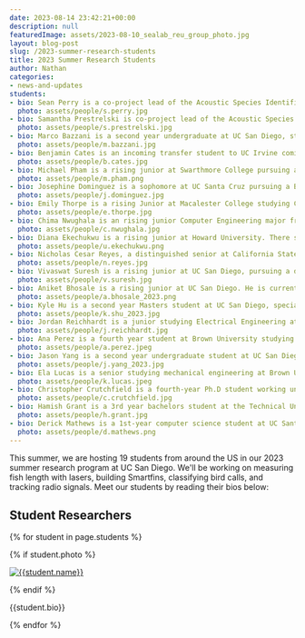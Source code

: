 ```yaml
---
date: 2023-08-14 23:42:21+00:00
description: null
featuredImage: assets/2023-08-10_sealab_reu_group_photo.jpg
layout: blog-post
slug: /2023-summer-research-students
title: 2023 Summer Research Students
author: Nathan
categories:
- news-and-updates
students:
- bio: Sean Perry is a co-project lead of the Acoustic Species Identification team and a 4th year Math-Computer Science undergraduate student with a minor in Data Science. He has been on the team since freshmen year working on a audio labeling platform called Pyrenote and, primarily this summer, working on a machine learning pipeline to automatically label species in the Peruvian Amazon. Sean is currently working on handling the domain shift between publicly available, automated labeled data with birds in the foreground and human labeled soundscapes with birds in the background. Outside of that, Sean enjoys watching videos, occasionally gaming, and spending time with friends and family.
  photo: assets/people/s.perry.jpg
- bio: Samantha Prestrelski is co-project lead of the Acoustic Species Identification team and a junior at UC San Diego majoring in Math-Computer Science. She has previously worked on the team’s Python Package, PyHa, which converts “weak” clip-level labels to “strong” intraclip labels. Over the summer, she is working to compare methods of pre-processing non-uniform audio data to improve machine learning classification. In her free time, she enjoys listening to music and podcasts, exploring buildings, and Tetris.
  photo: assets/people/s.prestrelski.jpg
- bio: Marco Bazzani is a second year undergraduate at UC San Diego, studying electrical engineering with a depth in machine learning and controls. He has been on the team since September 2022 helping to improve model generalization. This summer he has worked on building reliable training pipelines, data augmentation for reducing domain shift, pseudolabeling, and hyperparameter sweeps. In his free time, he enjoys reading, listening to podcasts, and playing Dungeons and Dragons.
  photo: assets/people/m.bazzani.jpg
- bio: Benjamin Cates is an incoming transfer student to UC Irvine coming from a community college in Central California. He is a junior majoring in Computer Science with an interest in software engineering. This summer, he is working on the Acoustic Species Identification team at E4E to develop a machine learning classifier for bird calls. On the project, Benjamin is working on developing different pipelines to improve machine learning model performance such as methods for chunking audio, pseudo-labeling, and utilizing cloud compute resources. Outside a life of STEM, he likes cooking, going on walks in nature, and has recently enjoyed the opportunity to go the the beach.
  photo: assets/people/b.cates.jpg
- bio: Michael Pham is a rising junior at Swarthmore College pursuing a Bachelor’s of Arts in math and econ. He’s interested in the intersection between Machine Learning and environmental/developmental economics. This summer, he’s working on improving machine learning models for the Mangrove Monitoring project. In his free time, he enjoys hooping, going on jogs, learning new languages such as Spanish and French, and spawning into dangerous locations.
  photo: assets/people/m.pham.png
- bio: Josephine Dominguez is a sophomore at UC Santa Cruz pursuing a B.S. in Electrical Engineering with a specialization in hardware design. During the summer, she is working mainly on Smartfin and helped develop the Smartfin 3.0 PCB in Altium. Additionally, she helps with underwater data collection on FishSense and assists Radio Telemetry Tracking. She hopes to pursue a career in microelectronics and RF design. Beyond engineering, you may find her climbing, playing music, in the ocean, fencing, extremely lost in nature, running around really fast, and on spontaneous walks to unknown locations.
  photo: assets/people/j.dominguez.jpg
- bio: Emily Thorpe is a rising Junior at Macalester College studying Computer Science and Sociology. She is interested in embedded systems, robotics, and rocketry. During the summer, she is working with the Smartfin project, developing firmware for an upgraded embedded system. As part of this project, she is working on porting over software, programming sensors, and integrating them to allow for surf-zone data collection. In her free time, Emily enjoys watching the ocean, reading, travel, and cooking.
  photo: assets/people/e.thorpe.jpg
- bio: Chima Nwughala is an rising junior Computer Engineering major from Howard University. During the summer, he is working on a hardware security framework called AKER. He has been learning the different parts of the AKER access control system including, information flow tracking, tracing, and security properties. By the end, he should extend the AKER framework from only System-on-a-Chips(SoCs) to Network-on-a-Chips(NoCs). Chima enjoys exploring, learning new things, and playing with devices.
  photo: assets/people/c.nwughala.jpg
- bio: Diana Ekechukwu is a rising junior at Howard University. There she is majoring in Computer Science and minoring in Mathematics. This summer she worked on the Junkyard Computing project, researching carbon emissions as a reference for the repurposing of smartphones. This involved creating an interacting program to calculate carbon intensity for a given device. In her free time, Diana enjoys exploring new places, spending time with friends and family, working out, and playing volleyball.
  photo: assets/people/u.ekechukwu.png
- bio: Nicholas Cesar Reyes, a distinguished senior at California State Polytechnic University, Pomona, is diligently pursuing a degree in Electrical Engineering. His remarkable passion and unwavering dedication shine as an essential member of the esteemed Radio Collar Tracker team, where he contributes his knowledge to designing and enhancing the communication system for the radio tower infrastructure. Nicholas excels in crafting ingenious hardware solutions and robust software, ensuring the seamless and secure transfer of ever-important data packets. Beyond his academic pursuits, he finds solace in maintaining his fitness, engaging in spirited polo matches alongside his trusted companion, Harold the horse, and savoring leisurely, contemplative walks along the tranquil coastline of La Jolla.
  photo: assets/people/n.reyes.jpg
- bio: Vivaswat Suresh is a rising junior at UC San Diego, pursuing a degree in Computer Science. He has an interest in underwater computer vision and data science, which he pursues by working on FishSense. He works on various computer vision and software engineering aspects of the project. In his spare time, he likes watching movies and reading science fiction.
  photo: assets/people/v.suresh.jpg
- bio: Aniket Bhosale is a rising junior at UC San Diego. He is currently majoring in Electrical Engineering with the intention of completing the Machine Learning and Controls depth and is minoring in Data Science. He is currently working on the radio tower system for the Radio Collar Tracking project. As part of his role on the Radio Collar project, Aniket works on developing, debugging, and testing the electronics for the tower systems. During his free time, Aniket enjoys watching movies and shows, playing basketball, listening to music, and hanging out with friends.
  photo: assets/people/a.bhosale_2023.png
- bio: Kyle Hu is a second year Masters student at UC San Diego, specializing in Intelligent Systems, Robotics and Control. He has worked with the Fishsense team during the previous academic year, primarily focusing on modeling resolution of depth cameras and developing a new laser-based rangefinder to determine fish length. This summer, he has mostly been working to get several of these systems deployed to Florida for field testing. Outside of academic pursuits, he enjoys playing fighting games, listening to music, reading, and cooking.
  photo: assets/people/k.shu_2023.jpg
- bio: Jordan Reichhardt is a junior studying Electrical Engineering at California Polytechnic State University - San Luis Obispo. This summer, she is working with the Smartfin hardware team to create and develop the third version of the Smartfin through electrical systems design, printed circuit board construction, and electrical testing. Jordan is focusing her studies in electrical engineering on environmentalism, particularly in the field of renewable energies. In her free time, she enjoys frolicking through the mountains with her friends, searching for sharks and fishies in the ocean, and striving to be Chicken Joe in the waves. 
  photo: assets/people/j.reichhardt.jpg
- bio: Ana Perez is a fourth year student at Brown University studying Electrical Engineering. This summer she was a part of the FishSense team, focusing on the optical problems that arise with underwater photography, and its effects on estimated fish length measurements. She works on researching and modeling flat-port camera dynamics, developing a Matlab model of refracted light rays underwater. In her free time, Ana enjoys dancing, cooking, and drinking lots of coffee.
  photo: assets/people/a.perez.jpeg
- bio: Jason Yang is a second year undergraduate student at UC San Diego, majoring in Computer Science with a minor in Economics. As a project lead for the Mangrove Monitoring project, he has spent the summer creating and deploying a website for an image classification tool that can classify drone and satellite imagery. Through the use of machine learning models, the website displays a map so researchers can see where Mangroves exist and don’t exist based on the imagery they uploaded. He also spent time working on a vision transformer to aid in these machine-learning efforts. Outside of the project, he enjoys playing tennis, exploring both cities and nature, and discovering new music.
  photo: assets/people/j.yang_2023.jpg
- bio: Ela Lucas is a senior studying mechanical engineering at Brown University. This summer she worked on the Radio Collar tracking project where she designed electronics housings and a PCB. She also worked on manufacturing a fin for the Smartfin project. Her other research interests include robotics and theoretical fluid mechanics. Outside of work you can find her playing beach volleyball or bouldering!
  photo: assets/people/k.lucas.jpeg
- bio: Christopher Crutchfield is a fourth-year Ph.D student working under Professor Curt Schurgers and Professor Ryan Kastner.  His Masters was in Intelligent Systems, Robotics, and Control.  He is now putting that background to work by developing sensors for understanding the health of our oceans by developing underwater depth cameras with FishSense, a project which he leads.  Through the use of these cameras, he hopes to be able to help scientists monitor the biodiversity of our oceans and the health of the underwater ecosystem.  When not working to help protect our environment, he enjoys a quiet day at home, with his wife and three cats.
  photo: assets/people/c.crutchfield.jpg
- bio: Hamish Grant is a 3rd year bachelors student at the Technical University of Munich studying electrical and computer engineering, with an interest in signal processing, biomedical engineering and remote sensing. This summer he has been working with the FishSense team, where he has been researching various image processing and computer vision techniques to detect lasers in underwater images. He has been working on developing an algorithm in Python, that makes use of edge detection, interest point detection and various other techniques to reliably determine a lasers position in an image with the goal of estimating the length of fish. In his spare time, you will find him venturing into the mountains with his friends, documenting his adventures with his camera or playing guitar.
  photo: assets/people/h.grant.jpg
- bio: Derick Mathews is a 1st-year computer science student at UC Santa Cruz with a minor in Computer Engineering. This summer he is working on a project with the Scripps Institute of Oceanography to develop a location system for a swarm of underwater robots. The team hopes to study ocean currents and the creatures they transport, including plankton. He's always had passion for robotics and loves building rockets and drones in his free time. He also loves mountain biking with friends and playing guitar.
  photo: assets/people/d.mathews.png
---
```


This summer, we are hosting 19 students from around the US in our 2023 summer research program at UC San Diego.  We'll be working on measuring fish length with lasers, building Smartfins, classifying bird calls, and tracking radio signals.  Meet our students by reading their bios below:

## Student Researchers
{% for student in page.students %}
<div class="floatclearfix">
    {% if student.photo %}
    <p><a href="{{ student.photo | absolute_url }}"><img alt="{{student.name}}" class="{{student.align}}" src="{{student.photo | resize: '180x240'}}"></a></p>{% endif %}
    <p>{{student.bio}}</p>
</div>
{% endfor %}